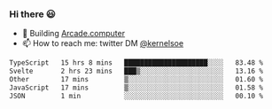 ### Hi there 😃

- 🔨 Building [Arcade.computer](https://arcade.computer)
- 📫 How to reach me: twitter DM [@kernelsoe](https://twitter.com/kernelsoe)

<!--START_SECTION:waka-->

```txt
TypeScript   15 hrs 8 mins   █████████████████████░░░░   83.48 %
Svelte       2 hrs 23 mins   ███▒░░░░░░░░░░░░░░░░░░░░░   13.16 %
Other        17 mins         ▒░░░░░░░░░░░░░░░░░░░░░░░░   01.60 %
JavaScript   17 mins         ▒░░░░░░░░░░░░░░░░░░░░░░░░   01.58 %
JSON         1 min           ░░░░░░░░░░░░░░░░░░░░░░░░░   00.10 %
```

<!--END_SECTION:waka-->
